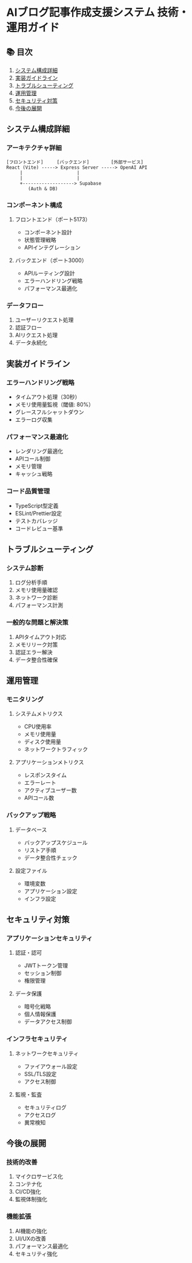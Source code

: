 # AIブログ記事作成支援システム 技術・運用ガイド

## 📚 目次

1. [システム構成詳細](#システム構成詳細)
2. [実装ガイドライン](#実装ガイドライン)
3. [トラブルシューティング](#トラブルシューティング)
4. [運用管理](#運用管理)
5. [セキュリティ対策](#セキュリティ対策)
6. [今後の展開](#今後の展開)

## システム構成詳細

### アーキテクチャ詳細
```
[フロントエンド]     [バックエンド]        [外部サービス]
React (Vite) -----> Express Server -----> OpenAI API
     |                    |
     |                    |
     +-------------------> Supabase
        (Auth & DB)
```

### コンポーネント構成
1. フロントエンド（ポート5173）
   - コンポーネント設計
   - 状態管理戦略
   - APIインテグレーション

2. バックエンド（ポート3000）
   - APIルーティング設計
   - エラーハンドリング戦略
   - パフォーマンス最適化

### データフロー
1. ユーザーリクエスト処理
2. 認証フロー
3. AIリクエスト処理
4. データ永続化

## 実装ガイドライン

### エラーハンドリング戦略
- タイムアウト処理（30秒）
- メモリ使用量監視（閾値: 80%）
- グレースフルシャットダウン
- エラーログ収集

### パフォーマンス最適化
- レンダリング最適化
- APIコール制御
- メモリ管理
- キャッシュ戦略

### コード品質管理
- TypeScript型定義
- ESLint/Prettier設定
- テストカバレッジ
- コードレビュー基準

## トラブルシューティング

### システム診断
1. ログ分析手順
2. メモリ使用量確認
3. ネットワーク診断
4. パフォーマンス計測

### 一般的な問題と解決策
1. APIタイムアウト対応
2. メモリリーク対策
3. 認証エラー解決
4. データ整合性確保

## 運用管理

### モニタリング
1. システムメトリクス
   - CPU使用率
   - メモリ使用量
   - ディスク使用量
   - ネットワークトラフィック

2. アプリケーションメトリクス
   - レスポンスタイム
   - エラーレート
   - アクティブユーザー数
   - APIコール数

### バックアップ戦略
1. データベース
   - バックアップスケジュール
   - リストア手順
   - データ整合性チェック

2. 設定ファイル
   - 環境変数
   - アプリケーション設定
   - インフラ設定

## セキュリティ対策

### アプリケーションセキュリティ
1. 認証・認可
   - JWTトークン管理
   - セッション制御
   - 権限管理

2. データ保護
   - 暗号化戦略
   - 個人情報保護
   - データアクセス制御

### インフラセキュリティ
1. ネットワークセキュリティ
   - ファイアウォール設定
   - SSL/TLS設定
   - アクセス制御

2. 監視・監査
   - セキュリティログ
   - アクセスログ
   - 異常検知

## 今後の展開

### 技術的改善
1. マイクロサービス化
2. コンテナ化
3. CI/CD強化
4. 監視体制強化

### 機能拡張
1. AI機能の強化
2. UI/UXの改善
3. パフォーマンス最適化
4. セキュリティ強化 